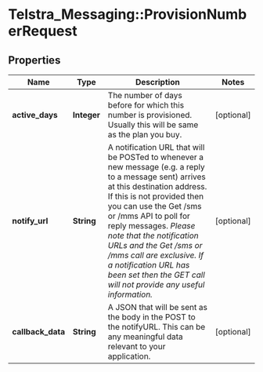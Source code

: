 # Telstra_Messaging::ProvisionNumberRequest

## Properties
Name | Type | Description | Notes
------------ | ------------- | ------------- | -------------
**active_days** | **Integer** | The number of days before for which this number is provisioned. Usually this will be same as the plan you buy.  | [optional] 
**notify_url** | **String** | A notification URL that will be POSTed to whenever a new message (e.g. a reply to a message sent) arrives at this destination address.  If this is not provided then you can use the Get /sms or /mms API to poll for reply messages. *Please note that the notification URLs and the Get /sms or /mms call are exclusive. If a notification URL has been set then the GET call will not provide any useful information.*  | [optional] 
**callback_data** | **String** | A JSON that will be sent as the body in the POST to the notifyURL. This can be any meaningful data relevant to your application.  | [optional] 


